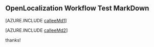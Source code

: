 ## OpenLocalization Workflow Test MarkDown

[AZURE.INCLUDE [calleeMd1](e2e\2868a307-12a0-4d5a-9157-66f6e7af937b.md)]



[AZURE.INCLUDE [calleeMd2](e2e\86bb75a5-9f21-4ed8-883e-c57d524cb467.md)]

 
thanks!